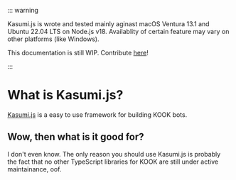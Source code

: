 ::: warning

Kasumi.js is wrote and tested mainly aginast macOS Ventura 13.1 and Ubuntu 22.04 LTS on Node.js v18. Availablity of certain feature may vary on other platforms (like Windows).

This documentation is still WIP. Contribute [here](https://github.com/HexaNona/kasumi-doc)!

:::

# What is Kasumi.js?

[Kasumi.js](https://www.npmjs.com/package/kasumi.js) is a easy to use framework for building KOOK bots.

## Wow, then what is it good for?

I don't even know. The only reason you should use Kasumi.js is probably the fact that no other TypeScript libraries for KOOK are still under active maintainance, oof.